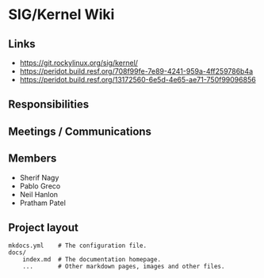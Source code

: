 # SIG/Kernel Wiki

## Links

* https://git.rockylinux.org/sig/kernel/
* https://peridot.build.resf.org/708f99fe-7e89-4241-959a-4ff259786b4a 
* https://peridot.build.resf.org/13172560-6e5d-4e65-ae71-750f99096856

## Responsibilities

## Meetings / Communications

## Members

* Sherif Nagy
* Pablo Greco
* Neil Hanlon
* Pratham Patel

## Project layout

    mkdocs.yml    # The configuration file.
    docs/
        index.md  # The documentation homepage.
        ...       # Other markdown pages, images and other files.
